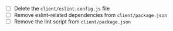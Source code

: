 - [ ] Delete the `client/eslint.config.js` file
- [ ] Remove eslint-related dependencies from `client/package.json`
- [ ] Remove the lint script from `client/package.json`
